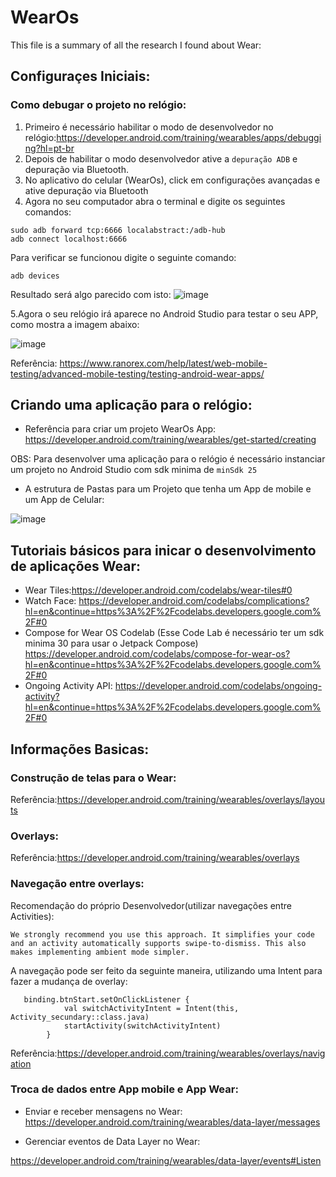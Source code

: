 # WearOs
 This file is a summary of all the research I found about Wear:

## Configuraçes Iniciais:

### Como debugar o projeto no relógio:
1. Primeiro é necessário habilitar o modo de desenvolvedor no relógio:https://developer.android.com/training/wearables/apps/debugging?hl=pt-br
2. Depois de habilitar o modo desenvolvedor ative a ```depuração ADB```  e depuração via Bluetooth.
3. No aplicativo do celular (WearOs), click em configurações avançadas e ative depuração via Bluetooth
4. Agora no seu computador abra o terminal e digite os seguintes comandos:
```
sudo adb forward tcp:6666 localabstract:/adb-hub
adb connect localhost:6666
```
Para verificar se funcionou digite o seguinte comando:
```
adb devices
```
Resultado será algo parecido com isto:
![image](https://user-images.githubusercontent.com/38574345/140073077-b5ec7ff7-3f76-4a08-bfc3-dca88ccfb5fc.png)

5.Agora o seu relógio irá aparece no Android Studio para testar o seu APP, como mostra a imagem abaixo:

![image](https://user-images.githubusercontent.com/38574345/140073513-c6b7ec6f-640c-4591-9e54-eb685135de59.png)

Referência: https://www.ranorex.com/help/latest/web-mobile-testing/advanced-mobile-testing/testing-android-wear-apps/

## Criando uma aplicação para o relógio:

* Referência para criar um projeto WearOs App: https://developer.android.com/training/wearables/get-started/creating

OBS: Para desenvolver uma aplicação para o relógio é necessário instanciar um projeto no Android Studio com sdk minima de ```minSdk 25```

* A estrutura de Pastas para um Projeto que tenha um App de mobile e um App de Celular:

![image](https://user-images.githubusercontent.com/38574345/140073844-98bed839-edfc-45c1-9218-aa9f433bcd11.png)


## Tutoriais básicos para inicar o desenvolvimento de aplicações Wear:
*  Wear Tiles:https://developer.android.com/codelabs/wear-tiles#0
*  Watch Face: https://developer.android.com/codelabs/complications?hl=en&continue=https%3A%2F%2Fcodelabs.developers.google.com%2F#0
*  Compose for Wear OS Codelab (Esse Code Lab é necessário ter um sdk minima 30 para usar o Jetpack Compose) https://developer.android.com/codelabs/compose-for-wear-os?hl=en&continue=https%3A%2F%2Fcodelabs.developers.google.com%2F#0
* Ongoing Activity API: https://developer.android.com/codelabs/ongoing-activity?hl=en&continue=https%3A%2F%2Fcodelabs.developers.google.com%2F#0

## Informações Basicas:

### Construção de telas para o Wear:
Referência:https://developer.android.com/training/wearables/overlays/layouts

### Overlays:
Referência:https://developer.android.com/training/wearables/overlays

### Navegação entre overlays:
Recomendação do próprio Desenvolvedor(utilizar navegações entre Activities):
```
We strongly recommend you use this approach. It simplifies your code and an activity automatically supports swipe-to-dismiss. This also makes implementing ambient mode simpler.
```
A navegação pode ser feito da seguinte maneira, utilizando uma Intent para fazer a mudança de overlay:
```
   binding.btnStart.setOnClickListener {
            val switchActivityIntent = Intent(this, Activity_secundary::class.java)
            startActivity(switchActivityIntent)
        }
```
Referência:https://developer.android.com/training/wearables/overlays/navigation

### Troca de dados entre App mobile e App Wear:
* Enviar e receber mensagens no Wear:
https://developer.android.com/training/wearables/data-layer/messages

* Gerenciar eventos de Data Layer no Wear:

https://developer.android.com/training/wearables/data-layer/events#Listen






